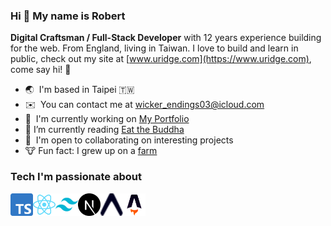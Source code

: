 ### Hi 👋 My name is Robert

**Digital Craftsman / Full-Stack Developer** with 12 years experience building for the web. From England, living in Taiwan. I love to build and learn in public, check out my site at [www.uridge.com](https://www.uridge.com), come say hi! 🙋

- 🌏  I'm based in Taipei 🇹🇼
- ✉️  You can contact me at [wicker_endings03@icloud.com](mailto:wicker_endings03@icloud.com)
- 🚀  I'm currently working on [My Portfolio](https://www.uridge.com)
- 📖 I’m currently reading [Eat the Buddha](https://www.goodreads.com/book/show/33877608-eat-the-buddha)
- 🤝  I'm open to collaborating on interesting projects
- 🐮 Fun fact: I grew up on a [farm](https://www.towningsfarm.co.uk)

### Tech I'm passionate about
<a href="https://www.typescriptlang.org/">
  <img
    src="https://raw.githubusercontent.com/ruridge/ruridge/main/assets/typescript-logo-2020.svg"
    width="36"
    height="36"
    alt="TypeScript"
    align="left"
  />
</a>
<a href="https://reactjs.org/">
  <img
    src="https://raw.githubusercontent.com/ruridge/ruridge/main/assets/react.svg"
    width="36"
    height="36"
    alt="React"
    align="left"
  />
</a>
<a href="https://tailwindcss.com/">
  <img
    src="https://raw.githubusercontent.com/ruridge/ruridge/main/assets/tailwindcss-mark.svg"
    width="36"
    height="36"
    alt="Tailwind CSS"
    align="left"
  />
</a>
<a href="https://nextjs.org/docs">
  <img
    src="https://raw.githubusercontent.com/ruridge/ruridge/main/assets/nextjs-icon-dark.svg"
    width="36"
    height="36"
    alt="NextJs"
    align="left"
  />
</a>
<a href="https://expo.dev/">
  <img
    src="https://raw.githubusercontent.com/ruridge/ruridge/main/assets/expo-icon.svg"
    width="36"
    height="36"
    alt="Expo"
    align="left"
  />
</a>
<a href="https://docs.astro.build/">
  <img
    src="https://raw.githubusercontent.com/ruridge/ruridge/main/assets/astro-mark.svg"
    width="36"
    height="36"
    alt="Astro"
    align="left"
  />
</a>
